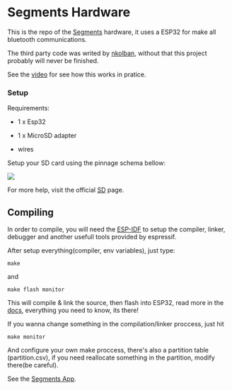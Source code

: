 # Segments Hardware


This is the repo of the [Segments](https://github.com/AandersonL/Segments-Android) hardware, it uses a ESP32 for make all bluetooth communications.

The third party code was writed by [nkolban](https://github.com/nkolban/esp32-snippets), without that this project probably will never be finished.

See the [video](https://streamable.com/o0yyt) for see how this works in pratice.

### Setup
Requirements:

- 1 x Esp32

- 1 x MicroSD adapter

- wires

Setup your SD card using the pinnage schema bellow:

![](https://camo.githubusercontent.com/fe6b89251ae4df2628b1a4c86c57976f22d6d5ba/687474703a2f2f692e696d6775722e636f6d2f34436f584f75522e706e67)


For more help, visit the official [SD](https://github.com/espressif/arduino-esp32/tree/master/libraries/SD) page.



## Compiling

In order to compile, you will need the [ESP-IDF](https://esp-idf.readthedocs.io/en/latest/) to setup the compiler, linker, debugger and another usefull tools provided by espressif.

After setup everything(compiler, env variables), just type:

```
make
```
and
```
make flash monitor
```

This will compile & link the source, then flash into ESP32, read more in the [docs](https://esp-idf.readthedocs.io/en/latest/), everything you need to know, its there!

If you wanna change something in the compilation/linker proccess, just hit

```
make monitor
```
And configure your own make proccess, there's also a partition table (partition.csv), if you need reallocate something in the partition, modify there(be careful).

See the [Segments App](https://github.com/AandersonL/Segments-Android).
